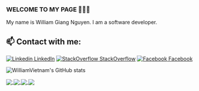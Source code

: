 ### WELCOME TO MY PAGE 👋👋👋

My name is William Giang Nguyen. I am a software developer.

## 📫 Contact with me:

[![Linkedin](https://github.com/williamvietnam/williamvietnam/images/linkedin_icon.png) LinkedIn](https://www.linkedin.com/in/nguyenbanggiang/)
[![StackOverflow](https://github.com/williamvietnam/williamvietnam/images/stackoverflow_icon.png) StackOverflow](https://stackoverflow.com/users/18555779/williamvietnam)
[![Facebook](https://github.com/williamvietnam/williamvietnam/images/facebook_icon.png) Facebook](https://www.facebook.com/nbg2307)

![WilliamVietnam's GitHub stats](https://github-readme-stats.vercel.app/api?username=williamvietnam&theme=default&show_icons=true)

<a href="https://github.com/williamvietnam/AndroidOpenSourceProjects/">
  <img align="center" src="https://github-readme-stats.anuraghazra1.vercel.app/api/pin/?username=williamvietnam&repo=AndroidOpenSourceProjects&theme=graywhite  " />
</a>    

<a href="https://github.com/williamvietnam/android-architectures">
  <img align="center" src="https://github-readme-stats.anuraghazra1.vercel.app/api/pin/?username=williamvietnam&repo=android-architectures&theme=default_repocard " />
</a>  

<a href="https://github.com/williamvietnam/OdooOpenSourceProjects">
  <img align="center" src="https://github-readme-stats.anuraghazra1.vercel.app/api/pin/?username=williamvietnam&repo=OdooOpenSourceProjects&theme=graywhite  " />
</a>  

<a href="https://github.com/williamvietnam/android-material-design">
  <img align="center" src="https://github-readme-stats.anuraghazra1.vercel.app/api/pin/?username=williamvietnam&repo=android-material-design&theme=default_repocard " />
</a>  